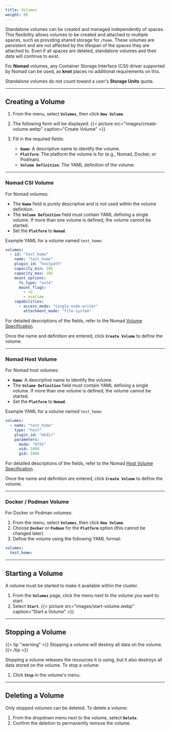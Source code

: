 ```yaml
---
title: Volumes
weight: 80
---
```


Standalone volumes can be created and managed independently of spaces. This flexibility allows volumes to be created and attached to multiple spaces, such as providing shared storage for `/home`. These volumes are persistent and are not affected by the lifespan of the spaces they are attached to. Even if all spaces are deleted, standalone volumes and their data will continue to exist.

For **Nomad** volumes, any Container Storage Interface (CSI) driver supported by Nomad can be used, as **knot** places no additional requirements on this.

Standalone volumes do not count toward a user's **Storage Units** quota.

---

## Creating a Volume

1. From the menu, select **`Volumes`**, then click **`New Volume`**.
2. The following form will be displayed:
   {{< picture src="images/create-volume.webp" caption="Create Volume" >}}

3. Fill in the required fields:
   - **`Name`**: A descriptive name to identify the volume.
   - **`Platform`**: The platform the volume is for (e.g., Nomad, Docker, or Podman).
   - **`Volume Definition`**: The YAML definition of the volume.

---

### Nomad CSI Volume

For Nomad volumes:
- The **`Name`** field is purely descriptive and is not used within the volume definition.
- The **`Volume Definition`** field must contain YAML defining a single volume. If more than one volume is defined, the volume cannot be started.
- Set the **`Platform`** to **`Nomad`**.

Example YAML for a volume named `test_home`:

```yaml
volumes:
  - id: "test_home"
    name: "test_home"
    plugin_id: "hostpath"
    capacity_min: 10G
    capacity_max: 10G
    mount_options:
      fs_type: "ext4"
      mount_flags:
        - rw
        - noatime
    capabilities:
      - access_mode: "single-node-writer"
        attachment_mode: "file-system"
```

For detailed descriptions of the fields, refer to the Nomad [Volume Specification](https://developer.hashicorp.com/nomad/docs/other-specifications/volume).

Once the name and definition are entered, click **`Create Volume`** to define the volume.

---

### Nomad Host Volume

For Nomad host volumes:
- **`Name`**: A descriptive name to identify the volume.
- The **`Volume Definition`** field must contain YAML defining a single volume. If more than one volume is defined, the volume cannot be started.
- Set the **`Platform`** to **`Nomad`**.

Example YAML for a volume named `test_home`:

```yaml
volumes:
  - name: "test_home"
    type: "host"
    plugin_id: "mkdir"
    parameters:
      mode: "0755"
      uid: 1000
      gid: 1000
```

For detailed descriptions of the fields, refer to the Nomad [Host Volume Specification](https://developer.hashicorp.com/nomad/docs/other-specifications/volume/host).

Once the name and definition are entered, click **`Create Volume`** to define the volume.

---

### Docker / Podman Volume

For Docker or Podman volumes:
1. From the menu, select **`Volumes`**, then click **`New Volume`**.
2. Choose **`Docker`** or **`Podman`** for the **`Platform`** option (this cannot be changed later).
3. Define the volume using the following YAML format:

```yaml
volumes:
  test_home:
```

---

## Starting a Volume

A volume must be started to make it available within the cluster.

1. From the **`Volumes`** page, click the menu next to the volume you want to start.
2. Select **`Start`**.
   {{< picture src="images/start-volume.webp" caption="Start a Volume" >}}

---

## Stopping a Volume

{{< tip "warning" >}}
Stopping a volume will destroy all data on the volume.
{{< /tip >}}

Stopping a volume releases the resources it is using, but it also destroys all data stored on the volume. To stop a volume:
1. Click **`Stop`** in the volume's menu.

---

## Deleting a Volume

Only stopped volumes can be deleted. To delete a volume:
1. From the dropdown menu next to the volume, select **`Delete`**.
2. Confirm the deletion to permanently remove the volume.
